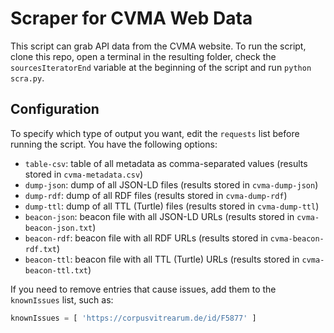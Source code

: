# Scraper for CVMA Web Data

This script can grab API data from the CVMA website. To run the script, clone this repo, open a terminal in the resulting folder, check the `sourcesIteratorEnd` variable at the beginning of the script and run `python scra.py`.

## Configuration

To specify which type of output you want, edit the `requests` list before running the script. You have the following options:

- `table-csv`: table of all metadata as comma-separated values (results stored in `cvma-metadata.csv`)
- `dump-json`: dump of all JSON-LD files (results stored in `cvma-dump-json`)
- `dump-rdf`: dump of all RDF files (results stored in `cvma-dump-rdf`)
- `dump-ttl`: dump of all TTL (Turtle) files (results stored in `cvma-dump-ttl`)
- `beacon-json`: beacon file with all JSON-LD URLs (results stored in `cvma-beacon-json.txt`)
- `beacon-rdf`: beacon file with all RDF URLs (results stored in `cvma-beacon-rdf.txt`)
- `beacon-ttl`: beacon file with all TTL (Turtle) URLs (results stored in `cvma-beacon-ttl.txt`)

If you need to remove entries that cause issues, add them to the `knownIssues` list, such as:

```python
knownIssues = [ 'https://corpusvitrearum.de/id/F5877' ]
```